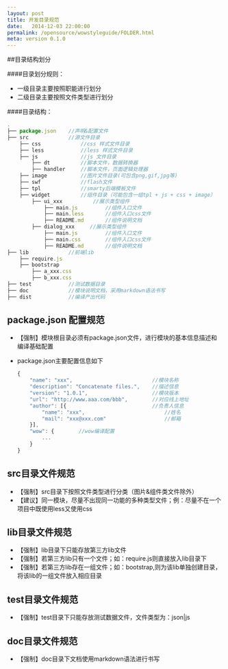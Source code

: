 ```yaml
---
layout: post
title: 开发目录规范
date:   2014-12-03 22:00:00
permalink: /opensource/wowstyleguide/FOLDER.html
meta: version 0.1.0
---
```


##目录结构划分

####目录划分规则：

* 一级目录主要按照职能进行划分
* 二级目录主要按照文件类型进行划分

####目录结构：

```javascript
.
├── package.json    //声明&配置文件
├── src             //源文件目录
    ├── css             //css 样式文件目录
    ├── less            //less 样式文件目录
    ├── js              //js 文件目录
        ├── dt          //脚本文件，数据转换器
        ├── handler     //脚本文件，页面逻辑处理器
    ├── image           //图片文件目录(可包含png,gif,jpg等)
    ├── swf             //flash文件
    ├── tpl             //smarty后端模板文件
    ├── widget          //组件目录（可能包含一组tpl + js + css + image）
        ├── ui_xxx          //展示类型组件
            ├── main.js         //组件入口文件
            ├── main.less       //组件入口css文件
            ├── README.md       //组件说明文档
        ├── dialog_xxx     //展示类型组件
            ├── main.js         //组件入口文件
            ├── main.css        //组件入口css文件
            ├── README.md       //组件说明文档
├── lib             //前端lib
    ├── require.js
    ├── bootstrap
        ├── a_xxx.css
        ├── b_xxx.css
├── test            //测试数据目录
├── doc             //模块说明文档，采用markdown语法书写
├── dist            //编译产出代码
```

## package.json  配置规范
* 【强制】模块根目录必须有package.json文件，进行模块的基本信息描述和编译基础配置
* package.json主要配置信息如下

    ```javascript
    {
        "name": "xxx",                          //模块名称
        "description": "Concatenate files.",    //描述信息
        "version": "1.0.1",                     //模块版本
        "url": "http://www.aaa.com/bbb",        //对应线上地址
        "author": [{                            //负责人信息
            "name": "xxx",                          //姓名
            "mail": "xxx@xxx.com"                   //邮箱
        }],
        "wow": {        //wow编译配置
            ...
        }
    }
    ```

## src目录文件规范
* 【强制】src目录下按照文件类型进行分类（图片&组件类文件除外）
* 【建议】同一模块，尽量不出现同一功能的多种类型文件；例：尽量不在一个项目中既使用less又使用css

## lib目录文件规范
* 【强制】lib目录下只能存放第三方lib文件
* 【强制】若第三方lib只有一个文件；如：require.js则直接放入lib目录下
* 【强制】若第三方lib存在一组文件；如：bootstrap,则为该lib单独创建目录，将该lib的一组文件放入相应目录

## test目录文件规范
* 【强制】test目录下只能存放测试数据文件，文件类型为：json|js

## doc目录文件规范
* 【强制】doc目录下文档使用markdown语法进行书写
